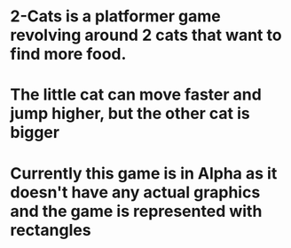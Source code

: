 # 2-Cats is a platformer game revolving around 2 cats that want to find more food. 
# The little cat can move faster and jump higher, but the other cat is bigger
# Currently this game is in Alpha as it doesn't have any actual graphics and the game is represented with rectangles

